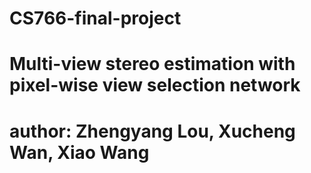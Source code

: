 # CS766-final-project
# Multi-view stereo estimation with pixel-wise view selection network

# author: Zhengyang Lou, Xucheng Wan, Xiao Wang
